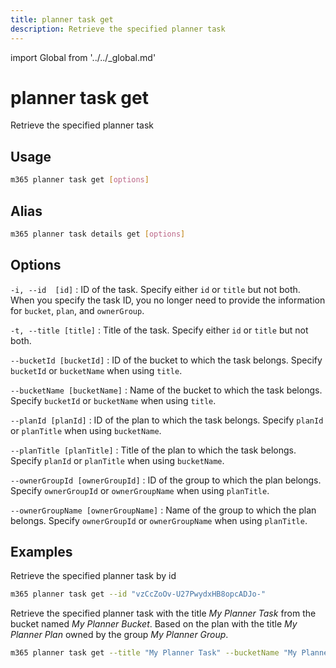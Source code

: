 ```yaml
---
title: planner task get
description: Retrieve the specified planner task
---
```


import Global from '../../_global.md'

# planner task get

Retrieve the specified planner task

## Usage

```sh
m365 planner task get [options]
```

## Alias

```sh
m365 planner task details get [options]
```

## Options

`-i, --id  [id]`
: ID of the task. Specify either `id` or `title` but not both. When you specify the task ID, you no longer need to provide the information for `bucket`, `plan`, and `ownerGroup`.

`-t, --title [title]`
: Title of the task. Specify either `id` or `title` but not both.

`--bucketId [bucketId]`
: ID of the bucket to which the task belongs. Specify `bucketId` or `bucketName` when using `title`.

`--bucketName [bucketName]`
: Name of the bucket to which the task belongs. Specify `bucketId` or `bucketName` when using `title`.

`--planId [planId]`
: ID of the plan to which the task belongs. Specify `planId` or `planTitle` when using `bucketName`.

`--planTitle [planTitle]`
: Title of the plan to which the task belongs. Specify `planId` or `planTitle` when using `bucketName`.

`--ownerGroupId [ownerGroupId]`
: ID of the group to which the plan belongs. Specify `ownerGroupId` or `ownerGroupName` when using `planTitle`.

`--ownerGroupName [ownerGroupName]`
: Name of the group to which the plan belongs. Specify `ownerGroupId` or `ownerGroupName` when using `planTitle`.

<Global />

## Examples

Retrieve the specified planner task by id

```sh
m365 planner task get --id "vzCcZoOv-U27PwydxHB8opcADJo-"
```

Retrieve the specified planner task with the title _My Planner Task_ from the bucket named _My Planner Bucket_. Based on the plan with the title _My Planner Plan_ owned by the group _My Planner Group_.

```sh
m365 planner task get --title "My Planner Task" --bucketName "My Planner Bucket" --planTitle "My Planner Plan" --ownerGroupName "My Planner Group"
```
